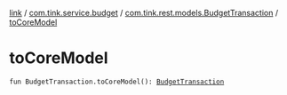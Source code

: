 [link](../../index.md) / [com.tink.service.budget](../index.md) / [com.tink.rest.models.BudgetTransaction](index.md) / [toCoreModel](./to-core-model.md)

# toCoreModel

`fun BudgetTransaction.toCoreModel(): `[`BudgetTransaction`](../../com.tink.model.budget/-budget-transaction.md)
